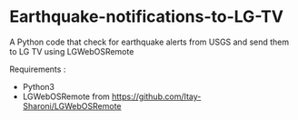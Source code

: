# Earthquake-notifications-to-LG-TV
A Python code that check for earthquake alerts from USGS and send them to LG TV using LGWebOSRemote



Requirements :
* Python3
* LGWebOSRemote from https://github.com/Itay-Sharoni/LGWebOSRemote
